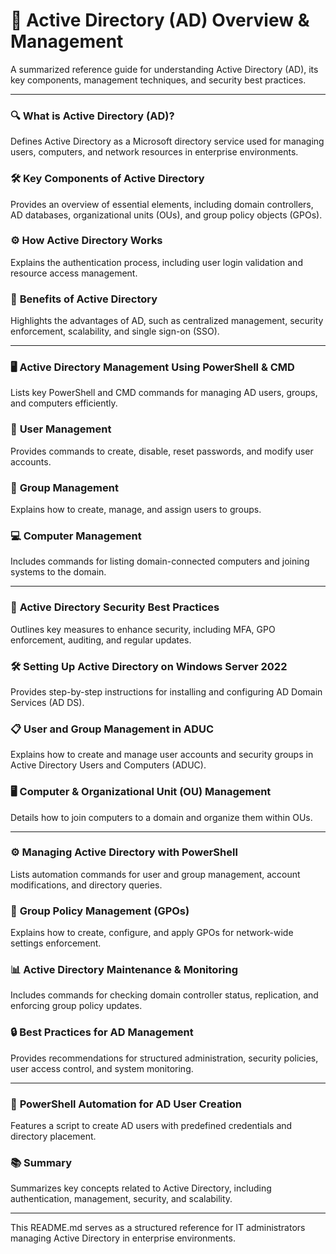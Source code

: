 # 🧰 Active Directory (AD) Overview & Management

A summarized reference guide for understanding Active Directory (AD), its key components, management techniques, and security best practices.

---

### 🔍 **What is Active Directory (AD)?**
Defines Active Directory as a Microsoft directory service used for managing users, computers, and network resources in enterprise environments.

### 🛠️ **Key Components of Active Directory**
Provides an overview of essential elements, including domain controllers, AD databases, organizational units (OUs), and group policy objects (GPOs).

### ⚙️ **How Active Directory Works**
Explains the authentication process, including user login validation and resource access management.

### 📌 **Benefits of Active Directory**
Highlights the advantages of AD, such as centralized management, security enforcement, scalability, and single sign-on (SSO).

---

### 🖥️ **Active Directory Management Using PowerShell & CMD**
Lists key PowerShell and CMD commands for managing AD users, groups, and computers efficiently.

### 👤 **User Management**
Provides commands to create, disable, reset passwords, and modify user accounts.

### 🧱 **Group Management**
Explains how to create, manage, and assign users to groups.

### 💻 **Computer Management**
Includes commands for listing domain-connected computers and joining systems to the domain.

---

### 🔐 **Active Directory Security Best Practices**
Outlines key measures to enhance security, including MFA, GPO enforcement, auditing, and regular updates.

### 🛠️ **Setting Up Active Directory on Windows Server 2022**
Provides step-by-step instructions for installing and configuring AD Domain Services (AD DS).

### 📋 **User and Group Management in ADUC**
Explains how to create and manage user accounts and security groups in Active Directory Users and Computers (ADUC).

### 🖥️ **Computer & Organizational Unit (OU) Management**
Details how to join computers to a domain and organize them within OUs.

---

### ⚙️ **Managing Active Directory with PowerShell**
Lists automation commands for user and group management, account modifications, and directory queries.

### 🔐 **Group Policy Management (GPOs)**
Explains how to create, configure, and apply GPOs for network-wide settings enforcement.

### 📊 **Active Directory Maintenance & Monitoring**
Includes commands for checking domain controller status, replication, and enforcing group policy updates.

### 🔒 **Best Practices for AD Management**
Provides recommendations for structured administration, security policies, user access control, and system monitoring.

---

### 📝 **PowerShell Automation for AD User Creation**
Features a script to create AD users with predefined credentials and directory placement.

### 📚 **Summary**
Summarizes key concepts related to Active Directory, including authentication, management, security, and scalability.

---

This README.md serves as a structured reference for IT administrators managing Active Directory in enterprise environments.
